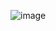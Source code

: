 ![image](https://user-images.githubusercontent.com/79148460/204558562-41ba46fa-44b4-435a-ba62-d2257f7b1e90.png)
